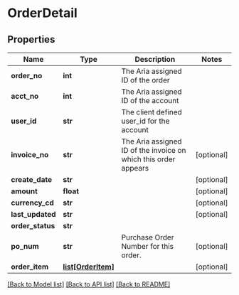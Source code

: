 # OrderDetail

## Properties
Name | Type | Description | Notes
------------ | ------------- | ------------- | -------------
**order_no** | **int** | The Aria assigned ID of the order | 
**acct_no** | **int** | The Aria assigned ID of the account | 
**user_id** | **str** | The client defined user_id for the account | 
**invoice_no** | **str** | The Aria assigned ID of the invoice on which this order appears | [optional] 
**create_date** | **str** |  | [optional] 
**amount** | **float** |  | [optional] 
**currency_cd** | **str** |  | [optional] 
**last_updated** | **str** |  | [optional] 
**order_status** | **str** |  | 
**po_num** | **str** | Purchase Order Number for this order. | [optional] 
**order_item** | [**list[OrderItem]**](OrderItem.md) |  | [optional] 

[[Back to Model list]](../README.md#documentation-for-models) [[Back to API list]](../README.md#documentation-for-api-endpoints) [[Back to README]](../README.md)


